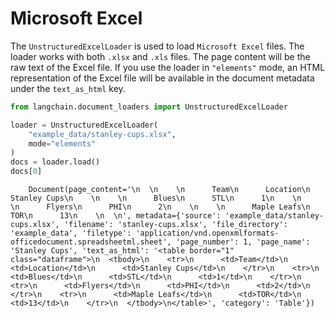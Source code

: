 # Microsoft Excel

The `UnstructuredExcelLoader` is used to load `Microsoft Excel` files. The loader works with both `.xlsx` and `.xls` files. The page content will be the raw text of the Excel file. If you use the loader in `"elements"` mode, an HTML representation of the Excel file will be available in the document metadata under the `text_as_html` key.

<!-- WARNING: THIS FILE WAS AUTOGENERATED! DO NOT EDIT! Instead, edit the notebook w/the location & name as this file. -->


```python
from langchain.document_loaders import UnstructuredExcelLoader
```


```python
loader = UnstructuredExcelLoader(
    "example_data/stanley-cups.xlsx",
    mode="elements"
)
docs = loader.load()
docs[0]
```

<CodeOutputBlock lang="python">

```
    Document(page_content='\n  \n    \n      Team\n      Location\n      Stanley Cups\n    \n    \n      Blues\n      STL\n      1\n    \n    \n      Flyers\n      PHI\n      2\n    \n    \n      Maple Leafs\n      TOR\n      13\n    \n  \n', metadata={'source': 'example_data/stanley-cups.xlsx', 'filename': 'stanley-cups.xlsx', 'file_directory': 'example_data', 'filetype': 'application/vnd.openxmlformats-officedocument.spreadsheetml.sheet', 'page_number': 1, 'page_name': 'Stanley Cups', 'text_as_html': '<table border="1" class="dataframe">\n  <tbody>\n    <tr>\n      <td>Team</td>\n      <td>Location</td>\n      <td>Stanley Cups</td>\n    </tr>\n    <tr>\n      <td>Blues</td>\n      <td>STL</td>\n      <td>1</td>\n    </tr>\n    <tr>\n      <td>Flyers</td>\n      <td>PHI</td>\n      <td>2</td>\n    </tr>\n    <tr>\n      <td>Maple Leafs</td>\n      <td>TOR</td>\n      <td>13</td>\n    </tr>\n  </tbody>\n</table>', 'category': 'Table'})
```

</CodeOutputBlock>
